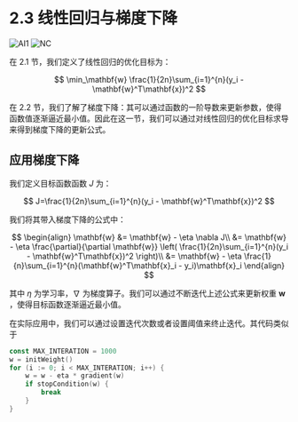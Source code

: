 # 2.3 线性回归与梯度下降

![AI1](https://img.shields.io/badge/LC-Artificial%20Inteligence%201-blue)
![NC](https://img.shields.io/badge/LH-Neural%20Compulation-red)

在 2.1 节，我们定义了线性回归的优化目标为：

$$
\min_\mathbf{w} \frac{1}{2n}\sum_{i=1}^{n}(y_i - \mathbf{w}^T\mathbf{x})^2
$$

在 2.2 节，我们了解了梯度下降：其可以通过函数的一阶导数来更新参数，使得函数值逐渐逼近最小值。因此在这一节，我们可以通过对线性回归的优化目标求导来得到梯度下降的更新公式。


## 应用梯度下降

我们定义目标函数函数 $J$ 为：

$$
J=\frac{1}{2n}\sum_{i=1}^{n}(y_i - \mathbf{w}^T\mathbf{x})^2
$$

我们将其带入梯度下降的公式中：

$$
\begin{align}
\mathbf{w}
&= \mathbf{w} - \eta \nabla J\\
&= \mathbf{w} - \eta \frac{\partial}{\partial \mathbf{w}} \left( \frac{1}{2n}\sum_{i=1}^{n}(y_i - \mathbf{w}^T\mathbf{x})^2 \right)\\
&= \mathbf{w} - \eta \frac{1}{n}\sum_{i=1}^{n}(\mathbf{w}^T\mathbf{x}_i - y_i)\mathbf{x}_i
\end{align}
$$

其中 $\eta$ 为学习率，$\nabla$ 为梯度算子。我们可以通过不断迭代上述公式来更新权重 $\mathbf{w}$ ，使得目标函数逐渐逼近最小值。

在实际应用中，我们可以通过设置迭代次数或者设置阈值来终止迭代。其代码类似于

```go
const MAX_INTERATION = 1000
w = initWeight()
for (i := 0; i < MAX_INTERATION; i++) {
    w = w - eta * gradient(w)
    if stopCondition(w) {
        break
    }
}
```

